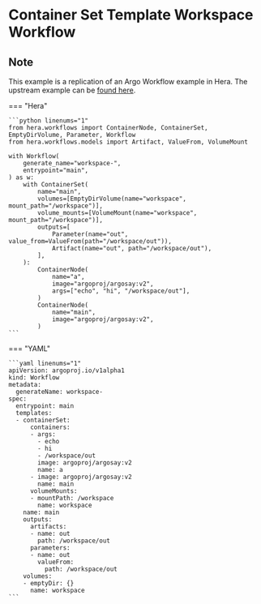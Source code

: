 # Container Set Template  Workspace Workflow

## Note

This example is a replication of an Argo Workflow example in Hera.
The upstream example can be [found here](https://github.com/argoproj/argo-workflows/blob/master/examples/container-set-template/workspace-workflow.yaml).




=== "Hera"

    ```python linenums="1"
    from hera.workflows import ContainerNode, ContainerSet, EmptyDirVolume, Parameter, Workflow
    from hera.workflows.models import Artifact, ValueFrom, VolumeMount

    with Workflow(
        generate_name="workspace-",
        entrypoint="main",
    ) as w:
        with ContainerSet(
            name="main",
            volumes=[EmptyDirVolume(name="workspace", mount_path="/workspace")],
            volume_mounts=[VolumeMount(name="workspace", mount_path="/workspace")],
            outputs=[
                Parameter(name="out", value_from=ValueFrom(path="/workspace/out")),
                Artifact(name="out", path="/workspace/out"),
            ],
        ):
            ContainerNode(
                name="a",
                image="argoproj/argosay:v2",
                args=["echo", "hi", "/workspace/out"],
            )
            ContainerNode(
                name="main",
                image="argoproj/argosay:v2",
            )
    ```

=== "YAML"

    ```yaml linenums="1"
    apiVersion: argoproj.io/v1alpha1
    kind: Workflow
    metadata:
      generateName: workspace-
    spec:
      entrypoint: main
      templates:
      - containerSet:
          containers:
          - args:
            - echo
            - hi
            - /workspace/out
            image: argoproj/argosay:v2
            name: a
          - image: argoproj/argosay:v2
            name: main
          volumeMounts:
          - mountPath: /workspace
            name: workspace
        name: main
        outputs:
          artifacts:
          - name: out
            path: /workspace/out
          parameters:
          - name: out
            valueFrom:
              path: /workspace/out
        volumes:
        - emptyDir: {}
          name: workspace
    ```

